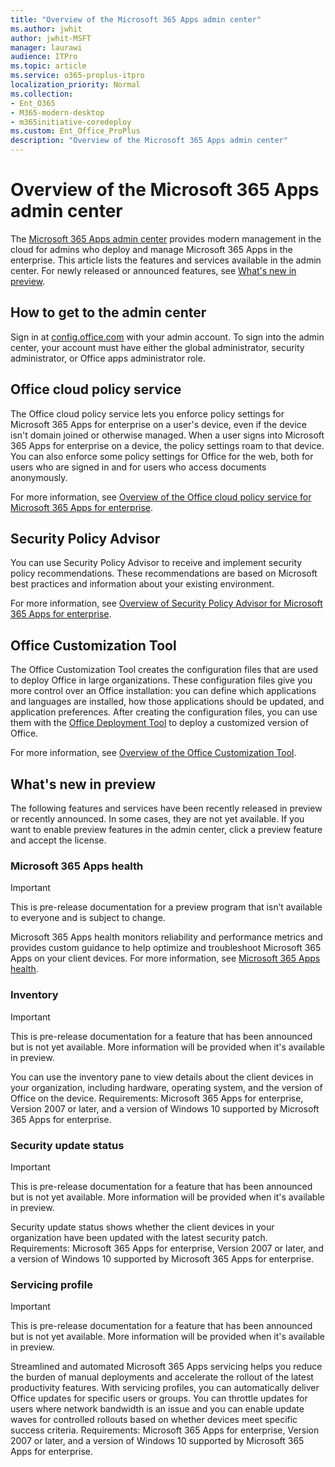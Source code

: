 ```yaml
---
title: "Overview of the Microsoft 365 Apps admin center"
ms.author: jwhit
author: jwhit-MSFT
manager: laurawi
audience: ITPro
ms.topic: article
ms.service: o365-proplus-itpro
localization_priority: Normal
ms.collection: 
- Ent_O365
- M365-modern-desktop
- m365initiative-coredeploy
ms.custom: Ent_Office_ProPlus
description: "Overview of the Microsoft 365 Apps admin center"
---
```


# Overview of the Microsoft 365 Apps admin center

The [Microsoft 365 Apps admin center](https://config.office.com/) provides modern management in the cloud for admins who  deploy and manage Microsoft 365 Apps in the enterprise. This article lists the features and services available in the admin center. For newly released or announced features, see [What's new in preview](#whats-new-in-preview).
 
## How to get to the admin center

Sign in at [config.office.com](https://config.office.com/) with your admin account. To sign into the admin center, your account must have either the global administrator, security administrator, or Office apps administrator role.

## Office cloud policy service

The Office cloud policy service lets you enforce policy settings for Microsoft 365 Apps for enterprise on a user's device, even if the device isn't domain joined or otherwise managed. When a user signs into Microsoft 365 Apps for enterprise on a device, the policy settings roam to that device. You can also enforce some policy settings for Office for the web, both for users who are signed in and for users who access documents anonymously. 

For more information, see [Overview of the Office cloud policy service for Microsoft 365 Apps for enterprise](../overview-office-cloud-policy-service.md).

## Security Policy Advisor

You can use Security Policy Advisor to receive and implement security policy recommendations. These recommendations are based on Microsoft best practices and information about your existing environment.

For more information, see [Overview of Security Policy Advisor for Microsoft 365 Apps for enterprise](../overview-of-security-policy-advisor.md).

## Office Customization Tool

The Office Customization Tool creates the configuration files that are used to deploy Office in large organizations. These configuration files give you more control over an Office installation: you can define which applications and languages are installed, how those applications should be updated, and application preferences. After creating the configuration files, you can use them with the [Office Deployment Tool](../overview-office-deployment-tool.md) to deploy a customized version of Office.

For more information, see [Overview of the Office Customization Tool](../overview-of-the-office-customization-tool-for-click-to-run.md).

## What's new in preview

The following features and services have been recently released in preview or recently announced. In some cases, they are not yet available. If you want to enable preview features in the admin center, click a preview feature and accept the license.

### Microsoft 365 Apps health 

> [!IMPORTANT]
> This is pre-release documentation for a preview program that isn’t available to everyone and is subject to change.

Microsoft 365 Apps health monitors reliability and performance metrics and provides custom guidance to help optimize and troubleshoot Microsoft 365 Apps on your client devices. For more information, see [Microsoft 365 Apps health](microsoft-365-apps-health.md).

### Inventory

> [!IMPORTANT]
> This is pre-release documentation for a feature that has been announced but is not yet available. More information will be provided when it's available in preview.

You can use the inventory pane to view details about the client devices in your organization, including hardware, operating system, and the version of Office on the device. Requirements: Microsoft 365 Apps for enterprise, Version 2007 or later, and a version of Windows 10 supported by Microsoft 365 Apps for enterprise.

### Security update status

> [!IMPORTANT]
> This is pre-release documentation for a feature that has been announced but is not yet available. More information will be provided when it's available in preview.

Security update status shows whether the client devices in your organization have been updated with the latest security patch. Requirements: Microsoft 365 Apps for enterprise, Version 2007 or later, and a version of Windows 10 supported by Microsoft 365 Apps for enterprise.

### Servicing profile

> [!IMPORTANT]
> This is pre-release documentation for a feature that has been announced but is not yet available. More information will be provided when it's available in preview.

Streamlined and automated Microsoft 365 Apps servicing helps you reduce the burden of manual deployments and accelerate the rollout of the latest productivity features. With servicing profiles, you can automatically deliver Office updates for specific users or groups. You can throttle updates for users where network bandwidth is an issue and you can enable update waves for controlled rollouts based on whether devices meet specific success criteria. Requirements: Microsoft 365 Apps for enterprise, Version 2007 or later, and a version of Windows 10 supported by Microsoft 365 Apps for enterprise.